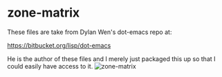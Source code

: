 zone-matrix
===========

These files are take from Dylan Wen's dot-emacs repo at:

https://bitbucket.org/lisp/dot-emacs

He is the author of these files and I merely just packaged this up so that I could easily have access to it.
![zone-matrix](https://user-images.githubusercontent.com/169890/232936153-eb07612f-0bd4-4edd-acc8-983f76f0f98e.png)
